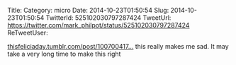 Title: 
Category: micro
Date: 2014-10-23T01:50:54
Slug: 2014-10-23T01:50:54
TwitterId: 525102030797287424
TweetUrl: https://twitter.com/mark_philpot/status/525102030797287424
ReTweetUser: 

[thisfeliciaday.tumblr.com/post/100700417…](http://thisfeliciaday.tumblr.com/post/100700417809/the-only-thing-i-have-to-say-about-gamer-gate) this really makes me sad. It may take a very long time to make this right